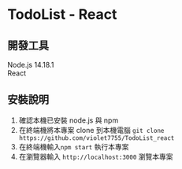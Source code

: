 # TodoList - React

## 開發工具
Node.js 14.18.1 \
React

## 安裝說明
1. 確認本機已安裝 node.js 與 npm
2. 在終端機將本專案 clone 到本機電腦 
`git clone https://github.com/violet7755/TodoList_react`
3. 在終端機輸入`npm start` 執行本專案
4. 在瀏覽器輸入 `http://localhost:3000` 瀏覽本專案
